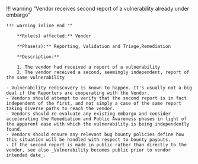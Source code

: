 <a name="15"></a>
!!! warning "Vendor receives second report of a vulnerability already under embargo"

    !!! warning inline end ""

        **Role(s) affected:** Vendor

        **Phase(s):** Reporting, Validation and Triage,Remediation

        **Description:**

        1. The vendor had received a report of a vulnerability
        2. The vendor received a second, seemingly independent, report of the same vulnerability

    - Vulnerability rediscovery is known to happen. It's usually not a big deal if the Reporters are cooperating with the Vendor.
    - Vendors should attempt to verify that the second report is in fact independent of the first, and not simply a case of the same report taking diverse paths to reach the vendor.
    - Vendors should re-evaluate any existing embargo and consider accelerating the Remediation and Public Awareness phases in light of the apparent ease with which the vulnerability is being independently found.
    - Vendors should ensure any relevant bug bounty policies define how this situation will be handled with respect to bounty payouts.
    - If the second report is made in public rather than directly to the vendor, see also _Vulnerability becomes public prior to vendor intended date_.

